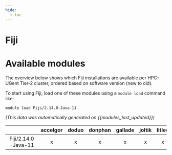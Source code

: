 ```yaml
---
hide:
  - toc
---
```


Fiji
====

# Available modules


The overview below shows which Fiji installations are available per HPC-UGent Tier-2 cluster, ordered based on software version (new to old).

To start using Fiji, load one of these modules using a `module load` command like:

```shell
module load Fiji/2.14.0-Java-11
```

*(This data was automatically generated on {{modules_last_updated}})*

| |accelgor|doduo|donphan|gallade|joltik|litleo|shinx|
| :---: | :---: | :---: | :---: | :---: | :---: | :---: | :---: |
|Fiji/2.14.0-Java-11|x|x|x|x|x|x|x|
